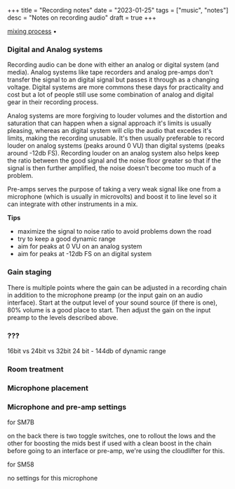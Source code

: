 +++
title = "Recording notes"
date = "2023-01-25"
tags = ["music", "notes"]
desc = "Notes on recording audio"
draft = true
+++

<div class="table-of-contents">

[mixing process](#the-mixing-process) •

</div>

### Digital and Analog systems

Recording audio can be done with either an analog or digital system (and media). Analog systems like tape recorders and analog pre-amps don't transfer the signal to an digital signal but passes it through as a changing voltage. Digital systems are more commons these days for practicality and cost but a lot of people still use some combination of analog and digital gear in their recording process.

Analog systems are more forgiving to louder volumes and the distortion and saturation that can happen when a signal approach it's limits is usually pleasing, whereas an digital system will clip the audio that excedes it's limits, making the recording unusable. It's then usually preferable to record louder on analog systems (peaks around 0 VU) than digital systems (peaks around -12db FS). Recording louder on an analog system also helps keep the ratio between the good signal and the noise floor greater so that if the signal is then further amplified, the noise doesn't become too much of a problem.

Pre-amps serves the purpose of taking a very weak signal like one from a microphone (which is usually in microvolts) and boost it to line level so it can integrate with other instruments in a mix.

**Tips**

- maximize the signal to noise ratio to avoid problems down the road
- try to keep a good dynamic range
- aim for peaks at 0 VU on an analog system
- aim for peaks at -12db FS on an digital system

### Gain staging

There is multiple points where the gain can be adjusted in a recording chain in addition to the microphone preamp (or the input gain on an audio interface). Start at the output level of your sound source (if there is one), 80% volume is a good place to start. Then adjust the gain on the input preamp to the levels described above.

### ???

16bit vs 24bit vs 32bit
24 bit  - 144db of dynamic range

### Room treatment

### Microphone placement

### Microphone and pre-amp settings

for SM7B

on the back there is two toggle switches, one to rollout the lows and the other for boosting the mids
best if used with a clean boost in the chain before going to an interface or pre-amp, we're using the cloudlifter for this.

for SM58

no settings for this microphone
